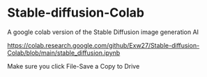 # Stable-diffusion-Colab
A google colab version of the Stable Diffusion image generation AI

https://colab.research.google.com/github/Exw27/Stable-diffusion-Colab/blob/main/stable_diffusion.ipynb

Make sure you click File-Save a Copy to Drive
